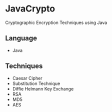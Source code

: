 # JavaCrypto
Cryptographic Encryption Techniques using Java

## Language
* Java

## Techniques
* Caesar Cipher
* Substitution Technique
* Diffie Helmann Key Exchange
* RSA
* MD5
* AES
